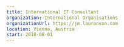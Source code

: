 ```yaml
---
title: International IT Consultant
organization: International Organisations
organizationUrl: https://jm.lauranson.com
location: Vienna, Austria
start: 2018-08-01
---
```


